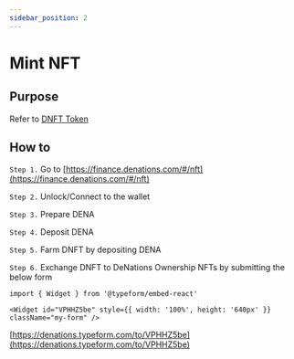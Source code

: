 ```yaml
---
sidebar_position: 2
---
```


# Mint NFT

## Purpose

Refer to [DNFT Token](/docs/guide/tokenomics/DNFT%20Token) 

## How to

`Step 1.` Go to [https://finance.denations.com/#/nft](https://finance.denations.com/#/nft) 

`Step 2.` Unlock/Connect to the wallet

`Step 3.` Prepare DENA 

`Step 4.` Deposit DENA 

`Step 5.` Farm DNFT by depositing DENA

`Step 6.` Exchange DNFT to DeNations Ownership NFTs by submitting the below form


```mdx-code-block
import { Widget } from '@typeform/embed-react'

<Widget id="VPHHZ5be" style={{ width: '100%', height: '640px' }} className="my-form" />
```

[https://denations.typeform.com/to/VPHHZ5be](https://denations.typeform.com/to/VPHHZ5be)

